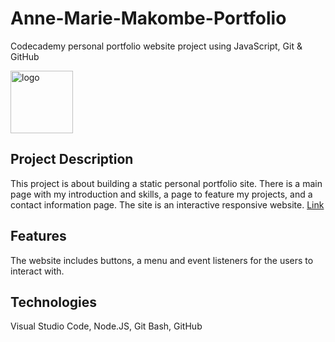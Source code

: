 # Anne-Marie-Makombe-Portfolio
Codecademy personal portfolio website project using JavaScript, Git &amp; GitHub

<img src = "https://user-images.githubusercontent.com/108076177/197698143-e1ce0123-b4f9-46f8-ad2e-3be6f8eac9c2.png" alt = "logo" width = "100" height = "100"> 

## Project Description
This project is about building a static personal portfolio site. There is a main page with my introduction and skills, a page to feature my projects, and a contact information page. The site is an interactive responsive website. [Link](https://aimes13.github.io/Anne-Marie-Makombe-Portfolio/)
## Features
The website includes buttons, a menu and event listeners for the users to interact with.
## Technologies
Visual Studio Code, Node.JS, Git Bash, GitHub
